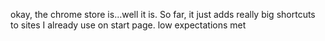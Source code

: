 <!--
id: 2138448096
link: http://kevinisom.info/post/2138448096/okay-the-chrome-store-is-well-it-is-so-far-it
slug: okay-the-chrome-store-is-well-it-is-so-far-it
date: Wed Dec 08 2010 15:06:07 GMT+1300 (NZDT)
raw: {"blog_name":"kevinisom","id":2138448096,"post_url":"http://kevinisom.info/post/2138448096/okay-the-chrome-store-is-well-it-is-so-far-it","slug":"okay-the-chrome-store-is-well-it-is-so-far-it","type":"text","date":"2010-12-08 02:06:07 GMT","timestamp":1291773967,"state":"published","format":"html","reblog_key":"UADOE41s","tags":[],"short_url":"http://tmblr.co/Zw68Yy1-TY3W","highlighted":[],"feed_item":"http://twitter.com/kev_nz/statuses/12254222066126848","from_feed_id":650289,"note_count":0,"title":null,"body":"<p>okay, the chrome store is&#8230;well it is. So far, it just adds really big shortcuts to sites I already use on start page. low expectations met</p>"}
publish: 2010-12-08
tags: 
title: null
-->


okay, the chrome store is…well it is. So far, it just adds really big
shortcuts to sites I already use on start page. low expectations met


